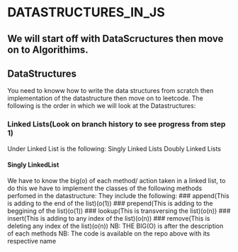 # DATASTRUCTURES_IN_JS
## We will start off with DataScructures then move on to Algorithims.

## DataStructures
You need to knoww how to write the data structures from scratch then implementation of the datastructure then move on to leetcode. The following is the order in which we will look at the Datastructures:
### Linked Lists(Look on branch history to see progress from step 1)
Under Linked List is the following:
    Singly Linked Lists
    Doubly Linked Lists
#### Singly LinkedList
We have to know the big(o) of each method/ action taken in a linked list, to do this we have to implement the classes of the following methods perfomed in the datastructure:
They include the following:
    ### append(This is adding to the end of the list)(o(1))
    ### prepend(This is adding to the beggining of the list)(o(1))
    ### lookup(This is transversing the list)(o(n))
    ### insert(This is adding to any index of the list)(o(n))
    ### remove(This is deleting any index of the list)(o(n))
NB: THE BIG(O) is after the description of each methods
NB: The code is available on the repo above with its respective name

